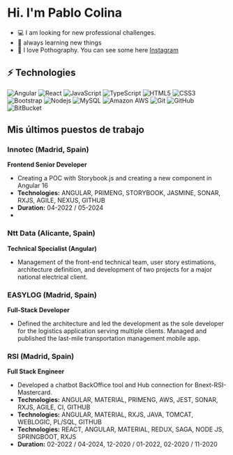 # Hi. I'm Pablo Colina


- 💻 I am looking for new professional challenges.  
- 🌱 always learning new things
- 🔭 I love Pothography. You can see some here [Instagram](https://instagram.com/pabloangelcolina)

## ⚡ Technologies
![Angular](https://img.shields.io/badge/-Angular-black?logo=angular&style=flat&logoColor=red)
![React](https://img.shields.io/badge/-React-black?style=flate&logo=react)
![JavaScript](https://img.shields.io/badge/-JavaScript-black?style=flat&logo=javascript)
![TypeScript](https://img.shields.io/badge/-Typescript-black?style=flate&logo=typescript)
![HTML5](https://img.shields.io/badge/-HTML5-E34F26?style=flat-square&logo=html5&logoColor=white)
![CSS3](https://img.shields.io/badge/-CSS3-1572B6?style=flat&logo=css3)
![Bootstrap](https://img.shields.io/badge/-Bootstrap-563D7C?style=flat&logo=bootstrap)
![Nodejs](https://img.shields.io/badge/-Nodejs-black?style=flat&logo=Node.js)
![MySQL](https://img.shields.io/badge/-MySQL-black?style=flat&logo=mysql)
![Amazon AWS](https://img.shields.io/badge/Amazon%20AWS-232F3E?style=flat&logo=amazon-aws)
![Git](https://img.shields.io/badge/-Git-black?style=flat&logo=git)
![GitHub](https://img.shields.io/badge/-GitHub-181717?style=flat&logo=github)
![BitBucket](https://img.shields.io/badge/-BitBucket-darkblue?style=flate&logo=bitbucket)


## Mis últimos puestos de trabajo

### Innotec (Madrid, Spain)
**Frontend Senior Developer**
- Creating a POC with Storybook.js and creating a new component in Angular 16
- **Technologies:** ANGULAR, PRIMENG, STORYBOOK, JASMINE, SONAR, RXJS, AGILE, NEXUS, GITHUB
- **Duration:** 04-2022 / 05-2024
- 
### Ntt Data (Alicante, Spain)
**Technical Specialist (Angular)**
- Management of the front-end technical team, user story estimations, architecture definition, and development of two projects for a major national electrical client.

### EASYLOG (Madrid, Spain)
**Full-Stack Developer**
- Defined the architecture and led the development as the sole developer for the logistics application serving multiple clients. Managed and published the last-mile transportation management mobile app.

### RSI (Madrid, Spain)
**Full Stack Engineer**
- Developed a chatbot BackOffice tool and Hub connection for Bnext-RSI-Mastercard.
- **Technologies:** ANGULAR, MATERIAL, PRIMENG, AWS, JEST, SONAR, RXJS, AGILE, CI, GITHUB
- **Technologies:** ANGULAR, MATERIAL, RXJS, JAVA, TOMCAT, WEBLOGIC, PL/SQL, GITHUB
- **Technologies:** REACT, ANGULAR, MATERIAL, REDUX, SAGA, NODE JS, SPRINGBOOT, RXJS
- **Duration:** 02-2022 / 04-2024, 12-2020 / 01-2022, 02-2020 / 11-2020

